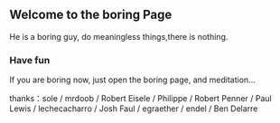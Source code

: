 ## Welcome to the boring Page

He is a boring guy, do meaningless things,there is nothing.

### Have fun

If you are boring now, just open the boring page, and meditation...

thanks：sole / mrdoob / Robert Eisele / Philippe / Robert Penner / Paul Lewis / lechecacharro / Josh Faul / egraether / endel / Ben Delarre 

